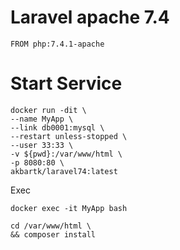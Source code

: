 # Laravel apache 7.4

`FROM php:7.4.1-apache`

# Start Service

```
docker run -dit \
--name MyApp \
--link db0001:mysql \
--restart unless-stopped \
--user 33:33 \
-v ${pwd}:/var/www/html \
-p 8080:80 \
akbartk/laravel74:latest
```

Exec
```
docker exec -it MyApp bash
```
```
cd /var/www/html \
&& composer install
```